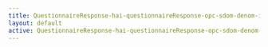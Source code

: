 ```yaml
---
title: QuestionnaireResponse-hai-questionnaireResponse-opc-sdom-denom-intro
layout: default
active: QuestionnaireResponse-hai-questionnaireResponse-opc-sdom-denom-intro
---
```


